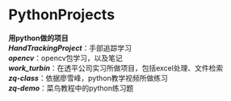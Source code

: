 # PythonProjects
**用python做的项目**  
***HandTrackingProject***：手部追踪学习  
***opencv***：opencv包学习，以及笔记  
***work_turbin***：在透平公司实习所做项目，包括excel处理、文件检索  
***zq-class***：依据廖雪峰，python教学视频所做练习  
***zq-demo***：菜鸟教程中的python练习题  
